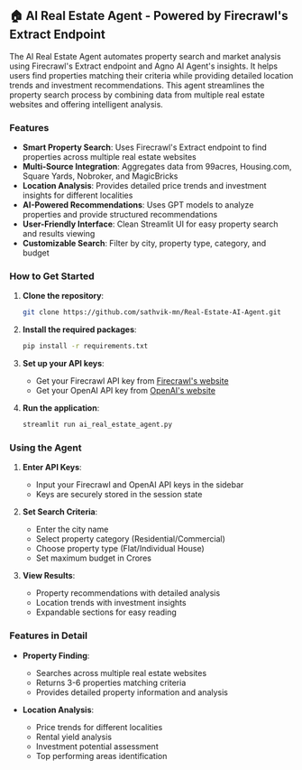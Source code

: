## 🏠 AI Real Estate Agent - Powered by Firecrawl's Extract Endpoint

The AI Real Estate Agent automates property search and market analysis using Firecrawl's Extract endpoint and Agno AI Agent's insights. It helps users find properties matching their criteria while providing detailed location trends and investment recommendations. This agent streamlines the property search process by combining data from multiple real estate websites and offering intelligent analysis.

### Features
- **Smart Property Search**: Uses Firecrawl's Extract endpoint to find properties across multiple real estate websites
- **Multi-Source Integration**: Aggregates data from 99acres, Housing.com, Square Yards, Nobroker, and MagicBricks
- **Location Analysis**: Provides detailed price trends and investment insights for different localities
- **AI-Powered Recommendations**: Uses GPT models to analyze properties and provide structured recommendations
- **User-Friendly Interface**: Clean Streamlit UI for easy property search and results viewing
- **Customizable Search**: Filter by city, property type, category, and budget

### How to Get Started
1. **Clone the repository**:
   ```bash
   git clone https://github.com/sathvik-mn/Real-Estate-AI-Agent.git
   ```

2. **Install the required packages**:
   ```bash
   pip install -r requirements.txt
   ```

3. **Set up your API keys**:
   - Get your Firecrawl API key from [Firecrawl's website](https://www.firecrawl.dev/app/api-keys)
   - Get your OpenAI API key from [OpenAI's website](https://platform.openai.com/api-keys)

4. **Run the application**:
   ```bash
   streamlit run ai_real_estate_agent.py
   ```

### Using the Agent
1. **Enter API Keys**:
   - Input your Firecrawl and OpenAI API keys in the sidebar
   - Keys are securely stored in the session state

2. **Set Search Criteria**:
   - Enter the city name
   - Select property category (Residential/Commercial)
   - Choose property type (Flat/Individual House)
   - Set maximum budget in Crores

3. **View Results**:
   - Property recommendations with detailed analysis
   - Location trends with investment insights
   - Expandable sections for easy reading

### Features in Detail
- **Property Finding**:
  - Searches across multiple real estate websites
  - Returns 3-6 properties matching criteria
  - Provides detailed property information and analysis

- **Location Analysis**:
  - Price trends for different localities
  - Rental yield analysis
  - Investment potential assessment
  - Top performing areas identification

